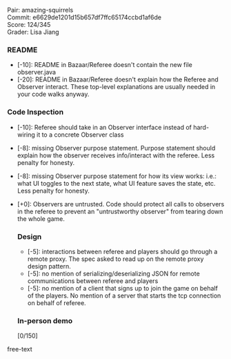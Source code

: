 Pair: amazing-squirrels \
Commit: e6629de1201d15b657df7ffc65174ccbd1af6de \
Score: 124/345 \
Grader: Lisa Jiang

### README
- [-10]: README in Bazaar/Referee doesn't contain the new file observer.java
- [-20]: README in Bazaar/Referee doesn't explain how the Referee and Observer interact. These top-level explanations are usually needed in your code walks anyway.

### Code Inspection
- [-10]: Referee should take in an Observer interface instead of hard-wiring it to a concrete Observer class
- [-8]: missing Observer purpose statement. Purpose statement should explain how the observer receives info/interact with the referee. Less penalty for honesty.
- [-8]: missing Observer purpose statement for how its view works: i.e.: what UI toggles to the next state, what UI feature saves the state, etc. Less penalty for honesty.
- [+0]: Observers are untrusted. Code should protect all calls to observers in the referee to prevent an "untrustworthy observer" from tearing down the whole game.

  ### Design
  - [-5]: interactions between referee and players should go through a remote proxy. The spec asked to read up on the remote proxy design pattern.
  - [-5]: no mention of serializing/deserializing JSON for remote communications between referee and players
  - [-5]: no mention of a client that signs up to join the game on behalf of the players. No mention of a server that starts the tcp connection on behalf of referee.
 
  ### In-person demo
  [0/150]

free-text
